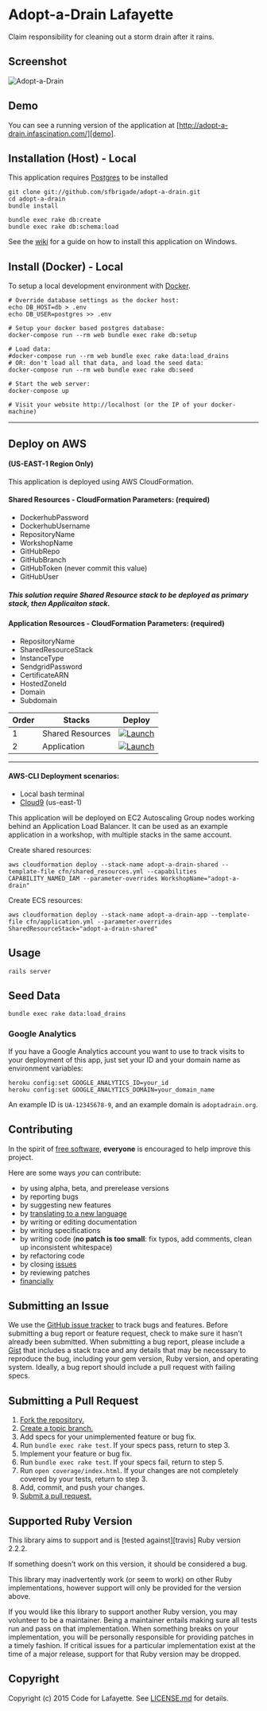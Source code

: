 # Adopt-a-Drain Lafayette

Claim responsibility for cleaning out a storm drain after it rains.

## Screenshot
![Adopt-a-Drain](/screenshotcloseup.png "Adopt-a-Drain")

## Demo
You can see a running version of the application at
[http://adopt-a-drain.infascination.com/][demo].

[demo]: http://adopt-a-drain.infascination.com/

## Installation (Host) - Local
This application requires [Postgres](http://www.postgresql.org/) to be installed

    git clone git://github.com/sfbrigade/adopt-a-drain.git
    cd adopt-a-drain
    bundle install

    bundle exec rake db:create
    bundle exec rake db:schema:load

See the [wiki](https://github.com/sfbrigade/adopt-a-drain/wiki/Windows-Development-Environment) for a guide on how to install this application on Windows.

## Install (Docker) - Local

To setup a local development environment with
[Docker](https://docs.docker.com/engine/installation/).   

```
# Override database settings as the docker host:
echo DB_HOST=db > .env
echo DB_USER=postgres >> .env

# Setup your docker based postgres database:
docker-compose run --rm web bundle exec rake db:setup

# Load data:
#docker-compose run --rm web bundle exec rake data:load_drains
# OR: don't load all that data, and load the seed data:
docker-compose run --rm web bundle exec rake db:seed

# Start the web server:
docker-compose up

# Visit your website http://localhost (or the IP of your docker-machine)
```

---
## Deploy on AWS
#### (US-EAST-1 Region Only)

This application is deployed using AWS CloudFormation.

#### Shared Resources - CloudFormation Parameters: (required)
* DockerhubPassword
* DockerhubUsername
* RepositoryName
* WorkshopName
* GitHubRepo
* GitHubBranch
* GitHubToken (never commit this value)
* GitHubUser

##### This solution require Shared Resource stack to be deployed as primary stack, then Applicaiton stack.

#### Application Resources - CloudFormation Parameters: (required)
* RepositoryName      
* SharedResourceStack
* InstanceType
* SendgridPassword
* CertificateARN
* HostedZoneId
* Domain
* Subdomain

| Order   |Stacks          |Deploy|
|---------|----------------|------|
| 1       |Shared Resources| <a href="https://console.aws.amazon.com/cloudformation/home#/stacks/new?stackName=adopt-a-drain-shared&templateURL=https://infascination-public-virginia.s3.amazonaws.com/shared_resources.yml" target="_blank">![Launch](./img/launch-stack.png?raw=true "Launch")</a>|
| 2       |Application     |<a href="https://console.aws.amazon.com/cloudformation/home#/stacks/new?stackName=adopt-a-drain-app&templateURL=https://infascination-public-virginia.s3.amazonaws.com/ecs-service-cluster.yml" target="_blank">![Launch](./img/launch-stack.png?raw=true "Launch")</a>|
---
#### AWS-CLI Deployment scenarios:
* Local bash terminal
* <a href="https://us-east-1.console.aws.amazon.com/cloud9/home?region=us-east-1">Cloud9</a> (us-east-1)

This application will be deployed on EC2 Autoscaling Group nodes working behind an Application Load Balancer. It can be used as an example application in a workshop, with multiple stacks in the same account.

Create shared resources:
```
aws cloudformation deploy --stack-name adopt-a-drain-shared --template-file cfn/shared_resources.yml --capabilities CAPABILITY_NAMED_IAM --parameter-overrides WorkshopName="adopt-a-drain"
```

Create ECS resources:
```
aws cloudformation deploy --stack-name adopt-a-drain-app --template-file cfn/application.yml --parameter-overrides SharedResourceStack="adopt-a-drain-shared"
```

## Usage
    rails server

## Seed Data
    bundle exec rake data:load_drains

### Google Analytics
If you have a Google Analytics account you want to use to track visits to your
deployment of this app, just set your ID and your domain name as environment
variables:

    heroku config:set GOOGLE_ANALYTICS_ID=your_id
    heroku config:set GOOGLE_ANALYTICS_DOMAIN=your_domain_name

An example ID is `UA-12345678-9`, and an example domain is `adoptadrain.org`.

## Contributing
In the spirit of [free software][free-sw], **everyone** is encouraged to help
improve this project.

[free-sw]: http://www.fsf.org/licensing/essays/free-sw.html

Here are some ways *you* can contribute:

* by using alpha, beta, and prerelease versions
* by reporting bugs
* by suggesting new features
* by [translating to a new language][locales]
* by writing or editing documentation
* by writing specifications
* by writing code (**no patch is too small**: fix typos, add comments, clean up
  inconsistent whitespace)
* by refactoring code
* by closing [issues][]
* by reviewing patches
* [financially][]

[locales]: https://github.com/sfbrigade/adopt-a-drain/tree/master/config/locales
[issues]: https://github.com/sfbrigade/adopt-a-drain/issues
[financially]: https://secure.sfbrigade.org/page/contribute

## Submitting an Issue
We use the [GitHub issue tracker][issues] to track bugs and features. Before
submitting a bug report or feature request, check to make sure it hasn't
already been submitted. When submitting a bug report, please include a [Gist][]
that includes a stack trace and any details that may be necessary to reproduce
the bug, including your gem version, Ruby version, and operating system.
Ideally, a bug report should include a pull request with failing specs.

[gist]: https://gist.github.com/

## Submitting a Pull Request
1. [Fork the repository.][fork]
2. [Create a topic branch.][branch]
3. Add specs for your unimplemented feature or bug fix.
4. Run `bundle exec rake test`. If your specs pass, return to step 3.
5. Implement your feature or bug fix.
6. Run `bundle exec rake test`. If your specs fail, return to step 5.
7. Run `open coverage/index.html`. If your changes are not completely covered
   by your tests, return to step 3.
8. Add, commit, and push your changes.
9. [Submit a pull request.][pr]

[fork]: http://help.github.com/fork-a-repo/
[branch]: https://guides.github.com/introduction/flow/
[pr]: http://help.github.com/send-pull-requests/

## Supported Ruby Version
This library aims to support and is [tested against][travis] Ruby version 2.2.2.

If something doesn't work on this version, it should be considered a bug.

This library may inadvertently work (or seem to work) on other Ruby
implementations, however support will only be provided for the version above.

If you would like this library to support another Ruby version, you may
volunteer to be a maintainer. Being a maintainer entails making sure all tests
run and pass on that implementation. When something breaks on your
implementation, you will be personally responsible for providing patches in a
timely fashion. If critical issues for a particular implementation exist at the
time of a major release, support for that Ruby version may be dropped.

## Copyright
Copyright (c) 2015 Code for Lafayette. See [LICENSE.md](https://github.com/sfbrigade/adopt-a-drain/blob/master/LICENSE.md) for details.

[license]: https://github.com/sfbrigade/adopt-a-drain/blob/master/LICENSE.md
